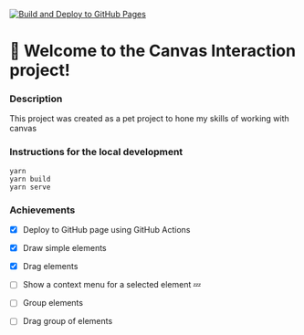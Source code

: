 [![Build and Deploy to GitHub Pages](https://github.com/nkrivous/interactive-canvas/actions/workflows/github-pages.yml/badge.svg?branch=main&event=push)](https://github.com/nkrivous/interactive-canvas/actions/workflows/github-pages.yml)

# 🚀 Welcome to the Canvas Interaction project!

### Description

This project was created as a pet project to hone my skills of working with canvas


### Instructions for the local development

```
yarn
yarn build
yarn serve
```


### Achievements

- [x] Deploy to GitHub page using GitHub Actions
- [x] Draw simple elements
- [x] Drag elements
- [ ] Show a context menu for a selected element :zzz:
- [ ] Group elements 
- [ ] Drag group of elements

